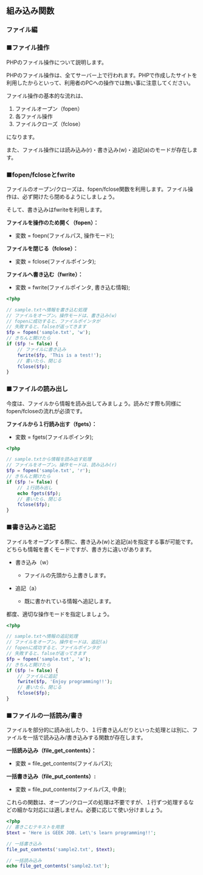 ## 組み込み関数
### ファイル編

### ■ファイル操作

PHPのファイル操作について説明します。

PHPのファイル操作は、全てサーバー上で行われます。PHPで作成したサイトを利用したからといって、利用者のPCへの操作では無い事に注意してください。

ファイル操作の基本的な流れは、

1. ファイルオープン（fopen）
2. 各ファイル操作
3. ファイルクローズ（fclose）

になります。

また、ファイル操作には読み込み(r)・書き込み(w)・追記(a)のモードが存在します。

### ■fopen/fcloseとfwrite

ファイルのオープン/クローズは、fopen/fclose関数を利用します。ファイル操作は、必ず開けたら閉めるようにしましょう。

そして、書き込みはfwriteを利用します。

**ファイルを操作のため開く（fopen）：**

  * 変数 = foepn(ファイルパス, 操作モード);


**ファイルを閉じる（fclose）：**

  * 変数 = fclose(ファイルポインタ);


**ファイルへ書き込む（fwrite）：**

  * 変数 = fwrite(ファイルポインタ, 書き込む情報);


```php
<?php

// sample.txtへ情報を書き込む処理
// ファイルをオープン。操作モードは、書き込み(w)
// fopenに成功すると、ファイルポインタが
// 失敗すると、falseが返ってきます
$fp = fopen('sample.txt', 'w');
// きちんと開けたら
if ($fp != false) {
    // ファイルに書き込み
    fwrite($fp, 'This is a test!');
    // 書いたら、閉じる
    fclose($fp);
}

```

### ■ファイルの読み出し

今度は、ファイルから情報を読み出してみましょう。読みだす際も同様にfopen/fcloseの流れが必須です。

**ファイルから１行読み出す（fgets）：**

  * 変数 = fgets(ファイルポインタ);


```php
<?php

// sample.txtから情報を読み出す処理
// ファイルをオープン。操作モードは、読み込み(r)
$fp = fopen('sample.txt', 'r');
// きちんと開けたら
if ($fp != false) {
    // １行読み出し
    echo fgets($fp);
    // 書いたら、閉じる
    fclose($fp);
}

```

### ■書き込みと追記

ファイルをオープンする際に、書き込み(w)と追記(a)を指定する事が可能です。どちらも情報を書くモードですが、書き方に違いがあります。

* 書き込み（w）

  * ファイルの先頭から上書きします。


* 追記（a）

  * 既に書かれている情報へ追記します。

都度、適切な操作モードを指定しましょう。



```php
<?php

// sample.txtへ情報の追記処理
// ファイルをオープン。操作モードは、追記(a)
// fopenに成功すると、ファイルポインタが
// 失敗すると、falseが返ってきます
$fp = fopen('sample.txt', 'a');
// きちんと開けたら
if ($fp != false) {
    // ファイルに追記
    fwrite($fp, 'Enjoy programming!!');
    // 書いたら、閉じる
    fclose($fp);
}
```

### ■ファイルの一括読み/書き

ファイルを部分的に読み出したり、１行書き込んだりといった処理とは別に、ファイルを一括で読み込み/書き込みする関数が存在します。

**一括読み込み（file_get_contents）：**

  * 変数 = file_get_contents(ファイルパス);


**一括書き込み（file_put_contents）:**

  * 変数 = file_put_contents(ファイルパス, 中身);

これらの関数は、オープン/クローズの処理は不要ですが、１行ずつ処理するなどの細かな対応には適しません。必要に応じて使い分けましょう。

```php
<?php
// 書きこむテキストを用意
$text = 'Here is GEEK JOB. Let\'s learn programming!!';

// 一括書き込み
file_put_contents('sample2.txt', $text);

// 一括読み込み
echo file_get_contents('sample2.txt');

```
